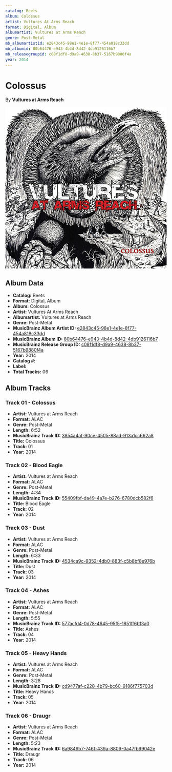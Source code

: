 ```yaml
---
catalog: Beets
album: Colossus
artist: Vultures At Arms Reach
format: Digital, Album
albumartist: Vultures at Arms Reach
genre: Post-Metal
mb_albumartistid: e2843c45-98e1-4e1e-8f77-454a818c33dd
mb_albumid: 80b64476-e943-4b4d-8d42-4db9126116b7
mb_releasegroupid: c08f1df8-d9a9-4638-8b37-5167b9880f4a
year: 2014
---
```


# Colossus

By **Vultures at Arms Reach**

![](../../assets/beetscovers/Vultures_At_Arms_Reach-Colossus.jpg)

## Album Data

- **Catalog:** Beets
- **Format:** Digital, Album
- **Album:** Colossus
- **Artist:** Vultures At Arms Reach
- **Albumartist:** Vultures at Arms Reach
- **Genre:** Post-Metal
- **MusicBrainz Album Artist ID:** [e2843c45-98e1-4e1e-8f77-454a818c33dd](https://musicbrainz.org/artist/e2843c45-98e1-4e1e-8f77-454a818c33dd)
- **MusicBrainz Album ID:** [80b64476-e943-4b4d-8d42-4db9126116b7](https://musicbrainz.org/release/80b64476-e943-4b4d-8d42-4db9126116b7)
- **MusicBrainz Release Group ID:** [c08f1df8-d9a9-4638-8b37-5167b9880f4a](https://musicbrainz.org/release-group/c08f1df8-d9a9-4638-8b37-5167b9880f4a)
- **Year:** 2014
- **Catalog #:** 
- **Label:** 
- **Total Tracks:** 06

## Album Tracks

### Track 01 - Colossus

- **Artist:** Vultures at Arms Reach
- **Format:** ALAC
- **Genre:** Post-Metal
- **Length:** 6:52
- **MusicBrainz Track ID:** [3854a4af-90ce-4505-88ad-913a1cc662a8](https://musicbrainz.org/recording/3854a4af-90ce-4505-88ad-913a1cc662a8)
- **Title:** Colossus
- **Track:** 01
- **Year:** 2014

### Track 02 - Blood Eagle

- **Artist:** Vultures at Arms Reach
- **Format:** ALAC
- **Genre:** Post-Metal
- **Length:** 4:34
- **MusicBrainz Track ID:** [55409fbf-da49-4a7e-b276-6780dcb582f6](https://musicbrainz.org/recording/55409fbf-da49-4a7e-b276-6780dcb582f6)
- **Title:** Blood Eagle
- **Track:** 02
- **Year:** 2014

### Track 03 - Dust

- **Artist:** Vultures at Arms Reach
- **Format:** ALAC
- **Genre:** Post-Metal
- **Length:** 6:33
- **MusicBrainz Track ID:** [4534ca9c-9352-4db0-883f-c5b8bf8e976b](https://musicbrainz.org/recording/4534ca9c-9352-4db0-883f-c5b8bf8e976b)
- **Title:** Dust
- **Track:** 03
- **Year:** 2014

### Track 04 - Ashes

- **Artist:** Vultures at Arms Reach
- **Format:** ALAC
- **Genre:** Post-Metal
- **Length:** 5:55
- **MusicBrainz Track ID:** [577acfd4-0d78-4645-95f5-1851ff6b13a0](https://musicbrainz.org/recording/577acfd4-0d78-4645-95f5-1851ff6b13a0)
- **Title:** Ashes
- **Track:** 04
- **Year:** 2014

### Track 05 - Heavy Hands

- **Artist:** Vultures at Arms Reach
- **Format:** ALAC
- **Genre:** Post-Metal
- **Length:** 3:28
- **MusicBrainz Track ID:** [cd9477af-c228-4b79-bc60-9186f775703d](https://musicbrainz.org/recording/cd9477af-c228-4b79-bc60-9186f775703d)
- **Title:** Heavy Hands
- **Track:** 05
- **Year:** 2014

### Track 06 - Draugr

- **Artist:** Vultures at Arms Reach
- **Format:** ALAC
- **Genre:** Post-Metal
- **Length:** 5:23
- **MusicBrainz Track ID:** [6a9849b7-746f-439a-8809-0a47fb99042e](https://musicbrainz.org/recording/6a9849b7-746f-439a-8809-0a47fb99042e)
- **Title:** Draugr
- **Track:** 06
- **Year:** 2014

